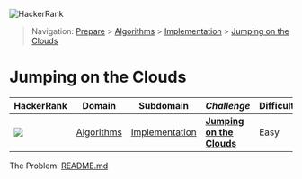 ![HackerRank](../../../../assets/logo-black.svg?raw=true)
> Navigation: [Prepare](https://www.hackerrank.com/dashboard) > [Algorithms](https://www.hackerrank.com/domains/algorithms) > 
[Implementation](https://www.hackerrank.com/domains/algorithms/implementation) > [Jumping on the Clouds](https://www.hackerrank.com/challenges/jumping-on-the-clouds/)
# Jumping on the Clouds
| HackerRank | Domain | Subdomain | *Challenge* | Difficulty | Skills |
| ---------- | ------ | --------- | ----------- | ---------- | ------ |
| <a href="https://www.hackerrank.com/dashboard"><img src="../../../../assets/favicon.png?raw=true" /></a> | [Algorithms](https://www.hackerrank.com/domains/algorithms) | [Implementation](https://www.hackerrank.com/domains/algorithms/implementation) | **[Jumping on the Clouds](https://www.hackerrank.com/challenges/jumping-on-the-clouds/problem)** | Easy | Problem Solving (Basic) |

The Problem: [README.md](README.md)
